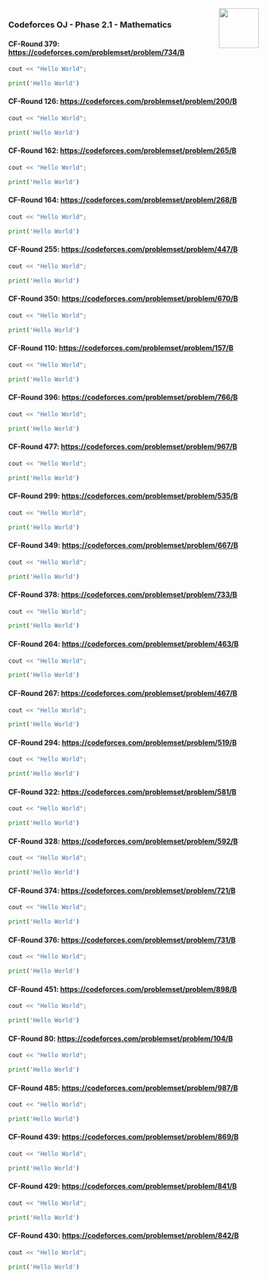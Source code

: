 <img align="right" width="80" height="80" src="https://github.com/cs-MohamedAyman/Problem-Solving-Training/blob/master/online-judges-logos/codeforces.jpg">

### Codeforces OJ - Phase 2.1 - Mathematics

#### CF-Round 379: https://codeforces.com/problemset/problem/734/B
```cpp
cout << "Hello World";
```
```python
print('Hello World')
```

#### CF-Round 126: https://codeforces.com/problemset/problem/200/B
```cpp
cout << "Hello World";
```
```python
print('Hello World')
```

#### CF-Round 162: https://codeforces.com/problemset/problem/265/B
```cpp
cout << "Hello World";
```
```python
print('Hello World')
```

#### CF-Round 164: https://codeforces.com/problemset/problem/268/B
```cpp
cout << "Hello World";
```
```python
print('Hello World')
```

#### CF-Round 255: https://codeforces.com/problemset/problem/447/B
```cpp
cout << "Hello World";
```
```python
print('Hello World')
```

#### CF-Round 350: https://codeforces.com/problemset/problem/670/B
```cpp
cout << "Hello World";
```
```python
print('Hello World')
```

#### CF-Round 110: https://codeforces.com/problemset/problem/157/B
```cpp
cout << "Hello World";
```
```python
print('Hello World')
```

#### CF-Round 396: https://codeforces.com/problemset/problem/766/B
```cpp
cout << "Hello World";
```
```python
print('Hello World')
```

#### CF-Round 477: https://codeforces.com/problemset/problem/967/B
```cpp
cout << "Hello World";
```
```python
print('Hello World')
```

#### CF-Round 299: https://codeforces.com/problemset/problem/535/B
```cpp
cout << "Hello World";
```
```python
print('Hello World')
```

#### CF-Round 349: https://codeforces.com/problemset/problem/667/B
```cpp
cout << "Hello World";
```
```python
print('Hello World')
```

#### CF-Round 378: https://codeforces.com/problemset/problem/733/B
```cpp
cout << "Hello World";
```
```python
print('Hello World')
```

#### CF-Round 264: https://codeforces.com/problemset/problem/463/B
```cpp
cout << "Hello World";
```
```python
print('Hello World')
```

#### CF-Round 267: https://codeforces.com/problemset/problem/467/B
```cpp
cout << "Hello World";
```
```python
print('Hello World')
```

#### CF-Round 294: https://codeforces.com/problemset/problem/519/B
```cpp
cout << "Hello World";
```
```python
print('Hello World')
```

#### CF-Round 322: https://codeforces.com/problemset/problem/581/B
```cpp
cout << "Hello World";
```
```python
print('Hello World')
```

#### CF-Round 328: https://codeforces.com/problemset/problem/592/B
```cpp
cout << "Hello World";
```
```python
print('Hello World')
```

#### CF-Round 374: https://codeforces.com/problemset/problem/721/B
```cpp
cout << "Hello World";
```
```python
print('Hello World')
```

#### CF-Round 376: https://codeforces.com/problemset/problem/731/B
```cpp
cout << "Hello World";
```
```python
print('Hello World')
```

#### CF-Round 451: https://codeforces.com/problemset/problem/898/B
```cpp
cout << "Hello World";
```
```python
print('Hello World')
```

#### CF-Round 80: https://codeforces.com/problemset/problem/104/B
```cpp
cout << "Hello World";
```
```python
print('Hello World')
```

#### CF-Round 485: https://codeforces.com/problemset/problem/987/B
```cpp
cout << "Hello World";
```
```python
print('Hello World')
```

#### CF-Round 439: https://codeforces.com/problemset/problem/869/B
```cpp
cout << "Hello World";
```
```python
print('Hello World')
```

#### CF-Round 429: https://codeforces.com/problemset/problem/841/B
```cpp
cout << "Hello World";
```
```python
print('Hello World')
```

#### CF-Round 430: https://codeforces.com/problemset/problem/842/B
```cpp
cout << "Hello World";
```
```python
print('Hello World')
```
